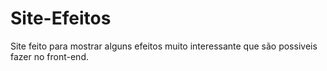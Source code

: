 # Site-Efeitos
Site feito para mostrar alguns efeitos muito interessante que são possiveis fazer no front-end.
